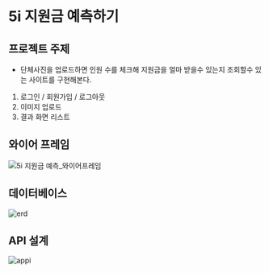 # 5i 지원금 예측하기

## 프로젝트 주제
* 단체사진을 업로드하면 인원 수를 체크해 지원금을 얼마 받을수 있는지 조회할수 있는 사이트를 구현해본다.
1. 로그인 / 회원가입 / 로그아웃
2. 이미지 업로드 
3. 결과 화면 리스트 

## 와이어 프레임
![5i 지원금 예측_와이어프레임](https://user-images.githubusercontent.com/113044908/196080540-7524a5a1-72df-449c-afa8-073a540b5db9.PNG)


## 데이터베이스
![erd]()

## API 설계
![appi]()
